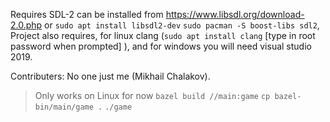 <!-- @format -->

Requires SDL-2 can be installed from https://www.libsdl.org/download-2.0.php or `sudo apt install libsdl2-dev` `sudo pacman -S boost-libs sdl2`, Project also requires, for linux clang (`sudo apt install clang` [type in root password when prompted] ), and for windows you will need visual studio 2019.


Contributers: 
    No one just me (Mikhail Chalakov).


> Only works on Linux for now
`bazel build //main:game`
`cp bazel-bin/main/game .`
`./game`
